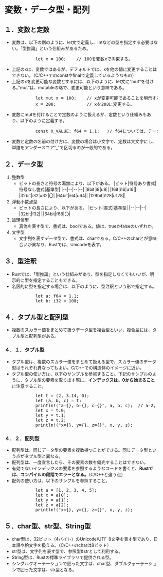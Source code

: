 # 変数・データ型・配列

## １．変数と定数
- 変数は、以下の例のように、let文で定義し、intなどの型を指定する必要はない。「型推論」という仕組みがあるため。
<pre>
            let x = 100;    // 100を変数xで拘束する。
</pre>
- 上記のxは、変数ではあるが、デフォルトでは、xを他の値に変更することはできない。（C/C++でのconstやfinalで定義しているようなもの）
- 上記のxを変更可能な変数とするには、以下のように、let文に”mut”を付ける。”mut”は、mutableの略で、変更可能という意味である。
<pre>
            let mut x = 100;    // xが変更可能であることを明示する。
            x = 200;            // xを200に変更する。
</pre>
- 変数にmutを付けることで定数のように扱えるが、定数という仕組みもあり、以下のように定義する。
<pre>
            const X_VALUE: f64 = 1.1;   // f64については、テータ型の説明を参照
</pre>
- 変数と定数の名前の付け方は、変数の場合は小文字で、定数は大文字にし、単語をアンダースコア”_”で区切るのが一般的である。

## ２．データ型
1. 整数型
   - ビットの長さと符号の湯無により、以下がある。
        |ビット|符号あり書式|符号なし書式|基準型|
        |--|--|--|--|
        |8bit|i8|u8||
        |16it|i16|u16||
        |32bit|i32|u32|〇|
        |64bit|i64|u64||
        |128bit|i128|u128||
1. 浮動小数点型
   - ビットの長さにより、以下がある。
        |ビット|書式|基準型|
        |--|--|--|
        |32bit|f32||
        |64bit|f68|〇|
1. 論理値型
   - 真偽を表す型で、書式は、boolである。値は、trueかfalseのいずれか。
1. 文字型
   - 文字列を表すデータ型で、書式は、charである。C/C++のcharとが意味合いが異なり、Rustでは、Unicodeを表す。

## ３．型注釈
- Rustでは、「型推論」という仕組みがあり、型を指定しなくてもいいが、明示的に型を指定することもできる。
- 名医的に型を指定する場合は、以下のように、型注釈という形で指定する。
<pre>
            let a: f64 = 1.1;
            let b: i32 = 100;
</pre>

## ４．タプル型と配列型
- 複数のスカラー値をまとめて扱うデータ型を複合型といい、複合型には、タプル型と配列型がある。
### ４．１．タプル型
- タプル型は、複数のスカラー値をまとめて扱える型で、スカラー値のデータ型はそれぞれ異なってもよい。C/C++での構造体のイメージに近い。
- タプル型の使い方は、以下のサンプルを参照すること。下記のサンプルのように、タプル型の要素を取り出す際に、**インデックスは、0から始まること**に注意すること。
<pre>
            let t = (2, 3.14, 0);
            let (a, b, c) = t;
            println!("a={}, b={}, c={}", a, b, c);  // a=2, b=3.14, c=0
            let x = t.0;
            let y = t.1;
            let z = t.2;
            println!("x={}, y={}, z={}", x, y, z);
</pre>

### ４．２．配列型
- 配列型は、同じデータ型の要素を複数持つことができる。同じデータ型という点がタプル型と異なる。
- 配列型は、一度宣言したら、その要素の数を偏光することはできない。
- 有効でないインデックスの要素を参照するようなコードを書くと、**Rustでは、コンパイルの段階でエラーとなる。**（C/C++と違う点）
- 配列の使い方は、以下のサンプルを参照すること。
<pre>
            let a = [1, 2, 3, 4, 5];
            let x = a[0];
            let y = a[1];
            let z = a[2];
            println!("x={}, y={}, z={}", x, y, z);
</pre>

## ５．char型、str型、String型
- char型は、32ビット（4バイト）のUnicode/UTF-8文字を表す型であり、日本語や絵文字を扱える。（C/C++のcharは8ビット）
- str型は、文字列を表す型で、参照型&strとして利用する。
- String型は、Rustの標準ライブラリで提供される型。
- シングルクオーテーションで囲った文字は、char型、ダブルクォーテーションで囲った文字は、str型となる。